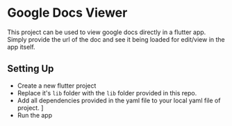 # Google Docs Viewer

This project can be used to view google docs directly in a flutter app. Simply provide the url of the doc and see it being loaded for edit/view in the app itself. 

## Setting Up
- Create a new flutter project
- Replace it's ```lib``` folder with the ```lib``` folder provided in this repo.
- Add all dependencies provided in the yaml file to your local yaml file of project. ]
- Run the app


